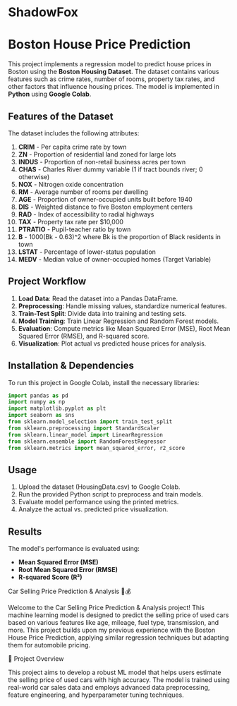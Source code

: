 # ShadowFox
# Boston House Price Prediction

This project implements a regression model to predict house prices in Boston using the **Boston Housing Dataset**. The dataset contains various features such as crime rates, number of rooms, property tax rates, and other factors that influence housing prices. The model is implemented in **Python** using **Google Colab**.

## Features of the Dataset

The dataset includes the following attributes:

1. **CRIM** - Per capita crime rate by town
2. **ZN** - Proportion of residential land zoned for large lots
3. **INDUS** - Proportion of non-retail business acres per town
4. **CHAS** - Charles River dummy variable (1 if tract bounds river; 0 otherwise)
5. **NOX** - Nitrogen oxide concentration
6. **RM** - Average number of rooms per dwelling
7. **AGE** - Proportion of owner-occupied units built before 1940
8. **DIS** - Weighted distance to five Boston employment centers
9. **RAD** - Index of accessibility to radial highways
10. **TAX** - Property tax rate per $10,000
11. **PTRATIO** - Pupil-teacher ratio by town
12. **B** - 1000(Bk - 0.63)^2 where Bk is the proportion of Black residents in town
13. **LSTAT** - Percentage of lower-status population
14. **MEDV** - Median value of owner-occupied homes (Target Variable)

## Project Workflow

1. **Load Data**: Read the dataset into a Pandas DataFrame.
2. **Preprocessing**: Handle missing values, standardize numerical features.
3. **Train-Test Split**: Divide data into training and testing sets.
4. **Model Training**: Train Linear Regression and Random Forest models.
5. **Evaluation**: Compute metrics like Mean Squared Error (MSE), Root Mean Squared Error (RMSE), and R-squared score.
6. **Visualization**: Plot actual vs predicted house prices for analysis.

## Installation & Dependencies

To run this project in Google Colab, install the necessary libraries:
```python
import pandas as pd
import numpy as np
import matplotlib.pyplot as plt
import seaborn as sns
from sklearn.model_selection import train_test_split
from sklearn.preprocessing import StandardScaler
from sklearn.linear_model import LinearRegression
from sklearn.ensemble import RandomForestRegressor
from sklearn.metrics import mean_squared_error, r2_score
```

## Usage

1. Upload the dataset (HousingData.csv) to Google Colab.
2. Run the provided Python script to preprocess and train models.
3. Evaluate model performance using the printed metrics.
4. Analyze the actual vs. predicted price visualization.

## Results

The model's performance is evaluated using:
- **Mean Squared Error (MSE)**
- **Root Mean Squared Error (RMSE)**
- **R-squared Score (R²)**


Car Selling Price Prediction & Analysis 🚗💰

Welcome to the Car Selling Price Prediction & Analysis project! This machine learning model is designed to predict the selling price of used cars based on various features like age, mileage, fuel type, transmission, and more. This project builds upon my previous experience with the Boston House Price Prediction, applying similar regression techniques but adapting them for automobile pricing.

📌 Project Overview

This project aims to develop a robust ML model that helps users estimate the selling price of used cars with high accuracy. The model is trained using real-world car sales data and employs advanced data preprocessing, feature engineering, and hyperparameter tuning techniques.
